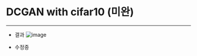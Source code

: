 # DCGAN with cifar10 (미완)

---
- 결과
![image](https://user-images.githubusercontent.com/48716219/100721755-195cf200-3403-11eb-845a-811f0d344d9f.png)

- 수정중